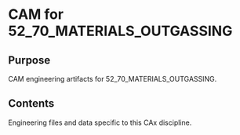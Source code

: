 # CAM for 52_70_MATERIALS_OUTGASSING

## Purpose
CAM engineering artifacts for 52_70_MATERIALS_OUTGASSING.

## Contents
Engineering files and data specific to this CAx discipline.
